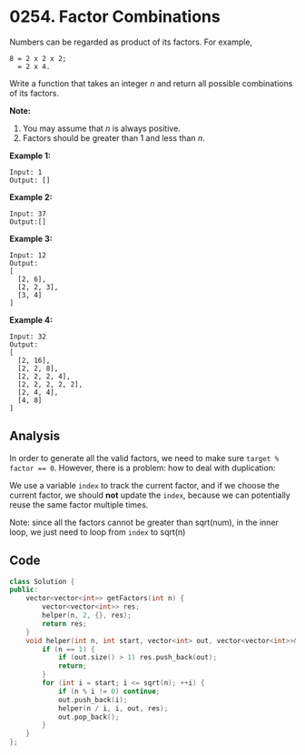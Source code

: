 # 0254. Factor Combinations

Numbers can be regarded as product of its factors. For example,

```
8 = 2 x 2 x 2;
  = 2 x 4.
```

Write a function that takes an integer *n* and return all possible combinations of its factors.

**Note:**

1. You may assume that *n* is always positive.
2. Factors should be greater than 1 and less than *n*.

**Example 1:** 

```
Input: 1
Output: []
```

**Example 2:** 

```
Input: 37
Output:[]
```

**Example 3:** 

```
Input: 12
Output:
[
  [2, 6],
  [2, 2, 3],
  [3, 4]
]
```

**Example 4:** 

```
Input: 32
Output:
[
  [2, 16],
  [2, 2, 8],
  [2, 2, 2, 4],
  [2, 2, 2, 2, 2],
  [2, 4, 4],
  [4, 8]
]
```

## Analysis

In order to generate all the valid factors, we need to make sure `target % factor == 0`. However, there is a problem: how to deal with duplication:

We use a variable `index` to track the current factor, and if we choose the current factor, we should **not** update the `index`, because we can potentially reuse the same factor multiple times.

Note: since all the factors cannot be greater than sqrt(num), in the inner loop, we just need to loop from `index` to sqrt(n)

## Code

```c++
class Solution {
public:
    vector<vector<int>> getFactors(int n) {
        vector<vector<int>> res;
        helper(n, 2, {}, res);
        return res;
    }
    void helper(int n, int start, vector<int> out, vector<vector<int>>& res) {
        if (n == 1) {
            if (out.size() > 1) res.push_back(out);
            return;
        }
        for (int i = start; i <= sqrt(n); ++i) {
            if (n % i != 0) continue;
            out.push_back(i);
            helper(n / i, i, out, res);
            out.pop_back();
        }
    }
};
```